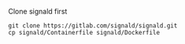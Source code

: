 
Clone signald first
```
git clone https://gitlab.com/signald/signald.git
cp signald/Containerfile signald/Dockerfile
```